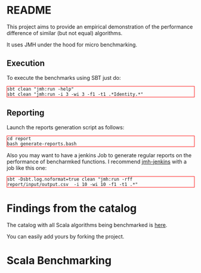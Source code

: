 # README

This project aims to provide an empirical demonstration of the performance difference of similar (but not equal) algorithms.

It uses JMH under the hood for micro benchmarking.

## Execution

To execute the benchmarks using SBT just do:

```
sbt clean "jmh:run -help"
sbt clean "jmh:run -i 3 -wi 3 -f1 -t1 .*Identity.*"
```

## Reporting

Launch the reports generation script as follows:

```
cd report
bash generate-reports.bash
```

Also you may want to have a jenkins Job to generate regular reports on the performance of bencharmked functions. I recommend [jmh-jenkins](https://github.com/blackboard/jmh-jenkins) with a job like this one:

```
sbt -Dsbt.log.noformat=true clean "jmh:run -rff report/input/output.csv  -i 10 -wi 10 -f1 -t1 .*"

```

# Findings from the catalog

The catalog with all Scala algorithms being benchmarked is [here](src/main/scala/org/mauritania/minibenchmark/catalog).

You can easily add yours by forking the project.

<html>
<head>
    <meta http-equiv="Content-Type" content="text/html; charset=utf-8">
    <title>Scala Benchmarking</title>
    <style>
        body{
        margin-top: 30px;
        margin-left:40px;
        }
        pre {
        border:1px solid red;
        }
    </style>
    <script type="text/javascript" src="http://ajax.googleapis.com/ajax/libs/jquery/1.9.1/jquery.min.js"></script>
    <script src="http://code.highcharts.com/highcharts.js"></script>
    <script src="http://code.highcharts.com/modules/data.js"></script>
    <script src="http://code.highcharts.com/modules/exporting.js"></script>
</head>
<body>
<h1>Scala Benchmarking</h1>

<div id="orgmauritaniaminibenchmarkcatalogBoxingUnboxingcontainer" style="width:1024px; min-width: 310px; height: 400px; margin: 0 auto"></div>
<div id="orgmauritaniaminibenchmarkcatalogCollectionConcatenationcontainer" style="width:1024px; min-width: 310px; height: 400px; margin: 0 auto"></div>
<div id="orgmauritaniaminibenchmarkcatalogCollectionPatternMatchingcontainer" style="width:1024px; min-width: 310px; height: 400px; margin: 0 auto"></div>
<div id="orgmauritaniaminibenchmarkcatalogCollectionRandomAccesscontainer" style="width:1024px; min-width: 310px; height: 400px; margin: 0 auto"></div>
<div id="orgmauritaniaminibenchmarkcatalogIdentitycontainer" style="width:1024px; min-width: 310px; height: 400px; margin: 0 auto"></div>
<div id="orgmauritaniaminibenchmarkcatalogIdentityTrickycontainer" style="width:1024px; min-width: 310px; height: 400px; margin: 0 auto"></div>
<div id="orgmauritaniaminibenchmarkcatalogPartialFunctionscontainer" style="width:1024px; min-width: 310px; height: 400px; margin: 0 auto"></div>
<div id="orgmauritaniaminibenchmarkcatalogSeqVsListSumcontainer" style="width:1024px; min-width: 310px; height: 400px; margin: 0 auto"></div>
<div id="orgmauritaniaminibenchmarkcatalogTailRecursivecontainer" style="width:1024px; min-width: 310px; height: 400px; margin: 0 auto"></div>
<script type="text/javascript">
var orgmauritaniaminibenchmarkcatalogBoxingUnboxingOptions = {
    chart: {
        renderTo: 'orgmauritaniaminibenchmarkcatalogBoxingUnboxingcontainer',
        defaultSeriesType: 'column'
    },
    title: {
        text: 'org.mauritania.minibenchmark.catalog.BoxingUnboxing'
    },
    xAxis: {
        categories: []
    },
    yAxis: {
        title: {
            text: 'ops per s'
        }
    },
    series: []
};

$.get('report/output/org.mauritania.minibenchmark.catalog.BoxingUnboxing.csv', function(data) {
    var lines = data.split('\n');

    // Iterate over the lines and add categories or series
    $.each(lines, function(lineNo, line) {
        console.log('Parsing line: ' + line)
        var items = line.split(',');
        // header line contains categories
        if (lineNo == 0) {
            $.each(items, function(itemNo, item) {
                console.log('Pushing category: ' + item)
                if (itemNo > 0) orgmauritaniaminibenchmarkcatalogBoxingUnboxingOptions.xAxis.categories.push(item);
            });
        } else {
            // the rest of the lines contain data with their name in the first
            // position
            var series = {
                data: []
            };
            $.each(items, function(itemNo, item) {
                if (itemNo == 0) {
                    series.name = item;
                    console.log('Pushing item category: ' + item)
                } else {
                    series.data.push(parseFloat(item));
                    console.log('Pushing item value: ' + item)
                }
            });
            if (series.data.length != 0) {
                orgmauritaniaminibenchmarkcatalogBoxingUnboxingOptions.series.push(series);
            }
        }
    });
    // Create the chart
    var chart = new Highcharts.Chart(orgmauritaniaminibenchmarkcatalogBoxingUnboxingOptions);

});


var orgmauritaniaminibenchmarkcatalogCollectionConcatenationOptions = {
    chart: {
        renderTo: 'orgmauritaniaminibenchmarkcatalogCollectionConcatenationcontainer',
        defaultSeriesType: 'column'
    },
    title: {
        text: 'org.mauritania.minibenchmark.catalog.CollectionConcatenation'
    },
    xAxis: {
        categories: []
    },
    yAxis: {
        title: {
            text: 'ops per s'
        }
    },
    series: []
};

$.get('report/output/org.mauritania.minibenchmark.catalog.CollectionConcatenation.csv', function(data) {
    var lines = data.split('\n');

    // Iterate over the lines and add categories or series
    $.each(lines, function(lineNo, line) {
        console.log('Parsing line: ' + line)
        var items = line.split(',');
        // header line contains categories
        if (lineNo == 0) {
            $.each(items, function(itemNo, item) {
                console.log('Pushing category: ' + item)
                if (itemNo > 0) orgmauritaniaminibenchmarkcatalogCollectionConcatenationOptions.xAxis.categories.push(item);
            });
        } else {
            // the rest of the lines contain data with their name in the first
            // position
            var series = {
                data: []
            };
            $.each(items, function(itemNo, item) {
                if (itemNo == 0) {
                    series.name = item;
                    console.log('Pushing item category: ' + item)
                } else {
                    series.data.push(parseFloat(item));
                    console.log('Pushing item value: ' + item)
                }
            });
            if (series.data.length != 0) {
                orgmauritaniaminibenchmarkcatalogCollectionConcatenationOptions.series.push(series);
            }
        }
    });
    // Create the chart
    var chart = new Highcharts.Chart(orgmauritaniaminibenchmarkcatalogCollectionConcatenationOptions);

});


var orgmauritaniaminibenchmarkcatalogCollectionPatternMatchingOptions = {
    chart: {
        renderTo: 'orgmauritaniaminibenchmarkcatalogCollectionPatternMatchingcontainer',
        defaultSeriesType: 'column'
    },
    title: {
        text: 'org.mauritania.minibenchmark.catalog.CollectionPatternMatching'
    },
    xAxis: {
        categories: []
    },
    yAxis: {
        title: {
            text: 'ops per s'
        }
    },
    series: []
};

$.get('report/output/org.mauritania.minibenchmark.catalog.CollectionPatternMatching.csv', function(data) {
    var lines = data.split('\n');

    // Iterate over the lines and add categories or series
    $.each(lines, function(lineNo, line) {
        console.log('Parsing line: ' + line)
        var items = line.split(',');
        // header line contains categories
        if (lineNo == 0) {
            $.each(items, function(itemNo, item) {
                console.log('Pushing category: ' + item)
                if (itemNo > 0) orgmauritaniaminibenchmarkcatalogCollectionPatternMatchingOptions.xAxis.categories.push(item);
            });
        } else {
            // the rest of the lines contain data with their name in the first
            // position
            var series = {
                data: []
            };
            $.each(items, function(itemNo, item) {
                if (itemNo == 0) {
                    series.name = item;
                    console.log('Pushing item category: ' + item)
                } else {
                    series.data.push(parseFloat(item));
                    console.log('Pushing item value: ' + item)
                }
            });
            if (series.data.length != 0) {
                orgmauritaniaminibenchmarkcatalogCollectionPatternMatchingOptions.series.push(series);
            }
        }
    });
    // Create the chart
    var chart = new Highcharts.Chart(orgmauritaniaminibenchmarkcatalogCollectionPatternMatchingOptions);

});


var orgmauritaniaminibenchmarkcatalogCollectionRandomAccessOptions = {
    chart: {
        renderTo: 'orgmauritaniaminibenchmarkcatalogCollectionRandomAccesscontainer',
        defaultSeriesType: 'column'
    },
    title: {
        text: 'org.mauritania.minibenchmark.catalog.CollectionRandomAccess'
    },
    xAxis: {
        categories: []
    },
    yAxis: {
        title: {
            text: 'ops per s'
        }
    },
    series: []
};

$.get('report/output/org.mauritania.minibenchmark.catalog.CollectionRandomAccess.csv', function(data) {
    var lines = data.split('\n');

    // Iterate over the lines and add categories or series
    $.each(lines, function(lineNo, line) {
        console.log('Parsing line: ' + line)
        var items = line.split(',');
        // header line contains categories
        if (lineNo == 0) {
            $.each(items, function(itemNo, item) {
                console.log('Pushing category: ' + item)
                if (itemNo > 0) orgmauritaniaminibenchmarkcatalogCollectionRandomAccessOptions.xAxis.categories.push(item);
            });
        } else {
            // the rest of the lines contain data with their name in the first
            // position
            var series = {
                data: []
            };
            $.each(items, function(itemNo, item) {
                if (itemNo == 0) {
                    series.name = item;
                    console.log('Pushing item category: ' + item)
                } else {
                    series.data.push(parseFloat(item));
                    console.log('Pushing item value: ' + item)
                }
            });
            if (series.data.length != 0) {
                orgmauritaniaminibenchmarkcatalogCollectionRandomAccessOptions.series.push(series);
            }
        }
    });
    // Create the chart
    var chart = new Highcharts.Chart(orgmauritaniaminibenchmarkcatalogCollectionRandomAccessOptions);

});


var orgmauritaniaminibenchmarkcatalogIdentityOptions = {
    chart: {
        renderTo: 'orgmauritaniaminibenchmarkcatalogIdentitycontainer',
        defaultSeriesType: 'column'
    },
    title: {
        text: 'org.mauritania.minibenchmark.catalog.Identity'
    },
    xAxis: {
        categories: []
    },
    yAxis: {
        title: {
            text: 'ops per s'
        }
    },
    series: []
};

$.get('report/output/org.mauritania.minibenchmark.catalog.Identity.csv', function(data) {
    var lines = data.split('\n');

    // Iterate over the lines and add categories or series
    $.each(lines, function(lineNo, line) {
        console.log('Parsing line: ' + line)
        var items = line.split(',');
        // header line contains categories
        if (lineNo == 0) {
            $.each(items, function(itemNo, item) {
                console.log('Pushing category: ' + item)
                if (itemNo > 0) orgmauritaniaminibenchmarkcatalogIdentityOptions.xAxis.categories.push(item);
            });
        } else {
            // the rest of the lines contain data with their name in the first
            // position
            var series = {
                data: []
            };
            $.each(items, function(itemNo, item) {
                if (itemNo == 0) {
                    series.name = item;
                    console.log('Pushing item category: ' + item)
                } else {
                    series.data.push(parseFloat(item));
                    console.log('Pushing item value: ' + item)
                }
            });
            if (series.data.length != 0) {
                orgmauritaniaminibenchmarkcatalogIdentityOptions.series.push(series);
            }
        }
    });
    // Create the chart
    var chart = new Highcharts.Chart(orgmauritaniaminibenchmarkcatalogIdentityOptions);

});


var orgmauritaniaminibenchmarkcatalogIdentityTrickyOptions = {
    chart: {
        renderTo: 'orgmauritaniaminibenchmarkcatalogIdentityTrickycontainer',
        defaultSeriesType: 'column'
    },
    title: {
        text: 'org.mauritania.minibenchmark.catalog.IdentityTricky'
    },
    xAxis: {
        categories: []
    },
    yAxis: {
        title: {
            text: 'ops per s'
        }
    },
    series: []
};

$.get('report/output/org.mauritania.minibenchmark.catalog.IdentityTricky.csv', function(data) {
    var lines = data.split('\n');

    // Iterate over the lines and add categories or series
    $.each(lines, function(lineNo, line) {
        console.log('Parsing line: ' + line)
        var items = line.split(',');
        // header line contains categories
        if (lineNo == 0) {
            $.each(items, function(itemNo, item) {
                console.log('Pushing category: ' + item)
                if (itemNo > 0) orgmauritaniaminibenchmarkcatalogIdentityTrickyOptions.xAxis.categories.push(item);
            });
        } else {
            // the rest of the lines contain data with their name in the first
            // position
            var series = {
                data: []
            };
            $.each(items, function(itemNo, item) {
                if (itemNo == 0) {
                    series.name = item;
                    console.log('Pushing item category: ' + item)
                } else {
                    series.data.push(parseFloat(item));
                    console.log('Pushing item value: ' + item)
                }
            });
            if (series.data.length != 0) {
                orgmauritaniaminibenchmarkcatalogIdentityTrickyOptions.series.push(series);
            }
        }
    });
    // Create the chart
    var chart = new Highcharts.Chart(orgmauritaniaminibenchmarkcatalogIdentityTrickyOptions);

});


var orgmauritaniaminibenchmarkcatalogPartialFunctionsOptions = {
    chart: {
        renderTo: 'orgmauritaniaminibenchmarkcatalogPartialFunctionscontainer',
        defaultSeriesType: 'column'
    },
    title: {
        text: 'org.mauritania.minibenchmark.catalog.PartialFunctions'
    },
    xAxis: {
        categories: []
    },
    yAxis: {
        title: {
            text: 'ops per s'
        }
    },
    series: []
};

$.get('report/output/org.mauritania.minibenchmark.catalog.PartialFunctions.csv', function(data) {
    var lines = data.split('\n');

    // Iterate over the lines and add categories or series
    $.each(lines, function(lineNo, line) {
        console.log('Parsing line: ' + line)
        var items = line.split(',');
        // header line contains categories
        if (lineNo == 0) {
            $.each(items, function(itemNo, item) {
                console.log('Pushing category: ' + item)
                if (itemNo > 0) orgmauritaniaminibenchmarkcatalogPartialFunctionsOptions.xAxis.categories.push(item);
            });
        } else {
            // the rest of the lines contain data with their name in the first
            // position
            var series = {
                data: []
            };
            $.each(items, function(itemNo, item) {
                if (itemNo == 0) {
                    series.name = item;
                    console.log('Pushing item category: ' + item)
                } else {
                    series.data.push(parseFloat(item));
                    console.log('Pushing item value: ' + item)
                }
            });
            if (series.data.length != 0) {
                orgmauritaniaminibenchmarkcatalogPartialFunctionsOptions.series.push(series);
            }
        }
    });
    // Create the chart
    var chart = new Highcharts.Chart(orgmauritaniaminibenchmarkcatalogPartialFunctionsOptions);

});


var orgmauritaniaminibenchmarkcatalogSeqVsListSumOptions = {
    chart: {
        renderTo: 'orgmauritaniaminibenchmarkcatalogSeqVsListSumcontainer',
        defaultSeriesType: 'column'
    },
    title: {
        text: 'org.mauritania.minibenchmark.catalog.SeqVsListSum'
    },
    xAxis: {
        categories: []
    },
    yAxis: {
        title: {
            text: 'ops per s'
        }
    },
    series: []
};

$.get('report/output/org.mauritania.minibenchmark.catalog.SeqVsListSum.csv', function(data) {
    var lines = data.split('\n');

    // Iterate over the lines and add categories or series
    $.each(lines, function(lineNo, line) {
        console.log('Parsing line: ' + line)
        var items = line.split(',');
        // header line contains categories
        if (lineNo == 0) {
            $.each(items, function(itemNo, item) {
                console.log('Pushing category: ' + item)
                if (itemNo > 0) orgmauritaniaminibenchmarkcatalogSeqVsListSumOptions.xAxis.categories.push(item);
            });
        } else {
            // the rest of the lines contain data with their name in the first
            // position
            var series = {
                data: []
            };
            $.each(items, function(itemNo, item) {
                if (itemNo == 0) {
                    series.name = item;
                    console.log('Pushing item category: ' + item)
                } else {
                    series.data.push(parseFloat(item));
                    console.log('Pushing item value: ' + item)
                }
            });
            if (series.data.length != 0) {
                orgmauritaniaminibenchmarkcatalogSeqVsListSumOptions.series.push(series);
            }
        }
    });
    // Create the chart
    var chart = new Highcharts.Chart(orgmauritaniaminibenchmarkcatalogSeqVsListSumOptions);

});


var orgmauritaniaminibenchmarkcatalogTailRecursiveOptions = {
    chart: {
        renderTo: 'orgmauritaniaminibenchmarkcatalogTailRecursivecontainer',
        defaultSeriesType: 'column'
    },
    title: {
        text: 'org.mauritania.minibenchmark.catalog.TailRecursive'
    },
    xAxis: {
        categories: []
    },
    yAxis: {
        title: {
            text: 'ops per s'
        }
    },
    series: []
};

$.get('report/output/org.mauritania.minibenchmark.catalog.TailRecursive.csv', function(data) {
    var lines = data.split('\n');

    // Iterate over the lines and add categories or series
    $.each(lines, function(lineNo, line) {
        console.log('Parsing line: ' + line)
        var items = line.split(',');
        // header line contains categories
        if (lineNo == 0) {
            $.each(items, function(itemNo, item) {
                console.log('Pushing category: ' + item)
                if (itemNo > 0) orgmauritaniaminibenchmarkcatalogTailRecursiveOptions.xAxis.categories.push(item);
            });
        } else {
            // the rest of the lines contain data with their name in the first
            // position
            var series = {
                data: []
            };
            $.each(items, function(itemNo, item) {
                if (itemNo == 0) {
                    series.name = item;
                    console.log('Pushing item category: ' + item)
                } else {
                    series.data.push(parseFloat(item));
                    console.log('Pushing item value: ' + item)
                }
            });
            if (series.data.length != 0) {
                orgmauritaniaminibenchmarkcatalogTailRecursiveOptions.series.push(series);
            }
        }
    });
    // Create the chart
    var chart = new Highcharts.Chart(orgmauritaniaminibenchmarkcatalogTailRecursiveOptions);

});


</script>
</body>
</html>

